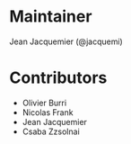 # Maintainer

Jean Jacquemier (@jacquemi)

# Contributors

* Olivier Burri 
* Nicolas Frank
* Jean Jacquemier  
* Csaba Zzsolnai